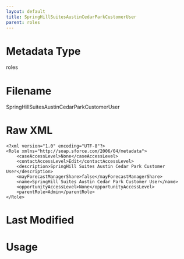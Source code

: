 ```yaml
---
layout: default
title: SpringHillSuitesAustinCedarParkCustomerUser
parent: roles
---
```

# Metadata Type
roles


# Filename 
SpringHillSuitesAustinCedarParkCustomerUser


# Raw XML
```
<?xml version="1.0" encoding="UTF-8"?>
<Role xmlns="http://soap.sforce.com/2006/04/metadata">
    <caseAccessLevel>None</caseAccessLevel>
    <contactAccessLevel>Edit</contactAccessLevel>
    <description>SpringHill Suites Austin Cedar Park Customer User</description>
    <mayForecastManagerShare>false</mayForecastManagerShare>
    <name>SpringHill Suites Austin Cedar Park Customer User</name>
    <opportunityAccessLevel>None</opportunityAccessLevel>
    <parentRole>Admin</parentRole>
</Role>
```


# Last Modified


# Usage
